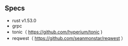 ## Specs
- rust v1.53.0
- grpc
- tonic（ https://github.com/hyperium/tonic )
- reqwest（ https://github.com/seanmonstar/reqwest ）

